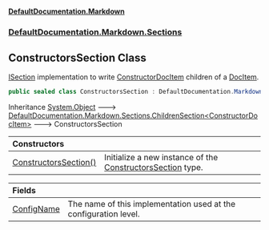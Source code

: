#### [DefaultDocumentation.Markdown](index.md 'index')
### [DefaultDocumentation.Markdown.Sections](index.md#DefaultDocumentation.Markdown.Sections 'DefaultDocumentation.Markdown.Sections')

## ConstructorsSection Class

[ISection](https://github.com/Doraku/DefaultDocumentation/blob/master/documentation/api/ISection.md 'DefaultDocumentation.Api.ISection') implementation to write [ConstructorDocItem](https://github.com/Doraku/DefaultDocumentation/blob/master/documentation/api/ConstructorDocItem.md 'DefaultDocumentation.Models.Members.ConstructorDocItem') children of a [DocItem](https://github.com/Doraku/DefaultDocumentation/blob/master/documentation/api/DocItem.md 'DefaultDocumentation.Models.DocItem').

```csharp
public sealed class ConstructorsSection : DefaultDocumentation.Markdown.Sections.ChildrenSection<DefaultDocumentation.Models.Members.ConstructorDocItem>
```

Inheritance [System.Object](https://docs.microsoft.com/en-us/dotnet/api/System.Object 'System.Object') &#129106; [DefaultDocumentation.Markdown.Sections.ChildrenSection&lt;](ChildrenSection_T_.md 'DefaultDocumentation.Markdown.Sections.ChildrenSection<T>')[ConstructorDocItem](https://github.com/Doraku/DefaultDocumentation/blob/master/documentation/api/ConstructorDocItem.md 'DefaultDocumentation.Models.Members.ConstructorDocItem')[&gt;](ChildrenSection_T_.md 'DefaultDocumentation.Markdown.Sections.ChildrenSection<T>') &#129106; ConstructorsSection

| Constructors | |
| :--- | :--- |
| [ConstructorsSection()](ConstructorsSection.ConstructorsSection().md 'DefaultDocumentation.Markdown.Sections.ConstructorsSection.ConstructorsSection()') | Initialize a new instance of the [ConstructorsSection](ConstructorsSection.md 'DefaultDocumentation.Markdown.Sections.ConstructorsSection') type. |

| Fields | |
| :--- | :--- |
| [ConfigName](ConstructorsSection.ConfigName.md 'DefaultDocumentation.Markdown.Sections.ConstructorsSection.ConfigName') | The name of this implementation used at the configuration level. |
